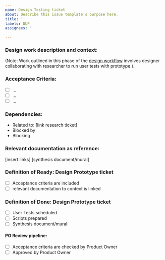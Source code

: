 ```yaml
---
name: Design Testing ticket
about: Describe this issue template's purpose here.
title: ''
labels: DUP
assignees: ''

---
```


### Design work description and context:

(Note: Work outlined in this phase of the [design workflow](https://app.mural.co/t/bcparks2575/m/bcparks2575/1740009580466/581d5ec8e845cefd5dfab701fe51a23292eb742c) involves designer collaborating with researcher to run user tests with prototype.).

### Acceptance Criteria:
- [ ] ...
- [ ] ...
- [ ] ...

### Dependencies:
- Related to: [link research ticket]
- Blocked by
- Blocking

### Relevant documentation as reference:
[insert links]
[synthesis document/mural]

### Definition of Ready: Design Prototype ticket

- [ ] Acceptance criteria are included
- [ ] relevant documentation to context is linked

### Definition of Done: Design Prototype ticket
- [ ] User Tests scheduled
- [ ] Scripts prepared
- [ ] Synthesis document/mural

#### PO Review pipeline:
- [ ] Acceptance criteria are checked by Product Owner
- [ ] Approved by Product Owner
